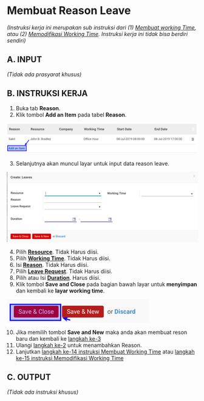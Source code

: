 # Membuat Reason Leave

*(Instruksi kerja ini merupakan sub instruksi dari (1) [Membuat working Time](./membuat.md), atau (2) [Memodifikasi Working Time](./memodifikasi.md). Instruksi kerja ini tidak bisa berdiri sendiri)*

## A. INPUT

*(Tidak ada prasyarat khusus)*

## B. INSTRUKSI KERJA

1. Buka tab **Reason**.
2. <a name="l2">Klik</a> tombol **Add an Item** pada tabel **Reason**.

![](../../img/working-time/tombol-add-reason.png)

3. Selanjutnya akan muncul layar untuk input data reason leave.

![](../../img/working-time/tabel-input-reason.png)

4. Pilih **[Resource](./penjelasan.md#field-reason-resource)**. Tidak Harus diisi.
5. Pilih **[Working Time](./penjelasan.md#field-reason-workingtime)**. Tidak Harus diisi.
6. Isi **[Reason](./penjelasan.md#field-reason-reason)**. Tidak Harus diisi.
7. Pilih **[Leave Request](./penjelasan.md#field-reason-leaverequest)**. Tidak Harus diisi.
8. Pilih atau Isi **[Duration](./penjelasan.md#field-reason-duration)**. Harus diisi.
9. Klik tombol **Save and Close** pada bagian bawah layar untuk **menyimpan** dan kembali ke **layar working time**.

![](../../img/working-time/tombol-saveclose-reason.png)

10. Jika memilih tombol **Save and New** maka anda akan membuat reson baru dan kembali ke [langkah ke-3](#l2)
11. Ulangi [langkah ke-2](#l2) untuk menambahkan Reason.
12. Lanjutkan [langkah ke-14 instruksi Membuat Working Time](./membuat.md#l14) atau [langkah ke-15 instruksi Memodifikasi Working Time](./memodifikasi.md#l15)

## C. OUTPUT

*(Tidak ada instruksi khusus)*
